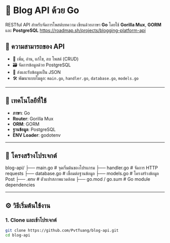 # 📝 Blog API ด้วย Go

RESTful API สำหรับจัดการโพสต์บทความ เขียนด้วยภาษา **Go** โดยใช้ **Gorilla Mux**, **GORM** และ **PostgreSQL**
https://roadmap.sh/projects/blogging-platform-api

## 🚀 ความสามารถของ API

- 📄 เพิ่ม, อ่าน, แก้ไข, ลบ โพสต์ (CRUD)
- 🗃 จัดการข้อมูลด้วย PostgreSQL
- 🔄 ส่งและรับข้อมูลเป็น JSON
- 🛠 พัฒนาแบบโมดูล: `main.go`, `handler.go`, `database.go`, `models.go`

---

## 🧰 เทคโนโลยีที่ใช้

- **ภาษา**: Go
- **Router**: Gorilla Mux
- **ORM**: GORM
- **ฐานข้อมูล**: PostgreSQL
- **ENV Loader**: godotenv

---

## 📁 โครงสร้างโปรเจกต์

blog-api/
├── main.go # จุดเริ่มต้นของโปรแกรม
├── handler.go # จัดการ HTTP requests
├── database.go # เชื่อมต่อฐานข้อมูล
├── models.go # โครงสร้างข้อมูล Post
├── .env # ตัวแปรสภาพแวดล้อม
├── go.mod / go.sum # Go module dependencies


---

## ⚙️ วิธีเริ่มต้นใช้งาน

### 1. Clone และเข้าโปรเจกต์

```bash
git clone https://github.com/PvtTuang/blog-api.git
cd blog-api
